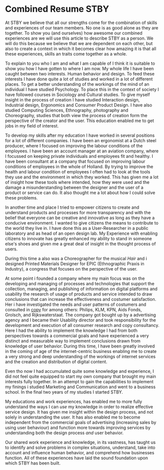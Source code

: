 # Combined Resume STBY

At STBY we believe that all our strengths come for the combination of skills and experiences of our team members. No one is as good alone as they are together. To show you (and ourselves) how awesome our combined experiences are we will use this article to describe STBY as a person. We will do this because we believe that we are dependent on each other, but also to create a context in which it becomes clear how amazing it is that all these experiences, skills an traits come together as a whole.

To explain to you who I am and what I am capable of I think it is suitable to show you how I have gotten to where I am now. My whole life I have been caught between two interests. Human behavior and design. To feed these interests I have done quite a lot of studies and worked in a lot of different places. To get a better understanding of the workings of the mind of an individual I have studied Psychology. To place this in the context of society I have followed courses in  Sociology and Cultural studies. To give myself insight in the process of creation I have studied Interaction design, Industrial design, Ergonomics and Consumer Product Design. I have also studied Computing Sciences, Ethnography, photography and Choreography, studies that both view the process of creation form the perspective of the creator and the user. This education enabled me to get jobs in my field of interest.

To develop my skills after my education I have worked in several positions for a lot of different companies. I have been an ergonomist at a Dutch steel producer, where I focused on improving the labour conditions of the employees. I have been an account manager at an aviation company, where I focussed on keeping private individuals and employees fit and healthy.
I have been consultant at a company that focused on improving labour conditions of employees in the whole of Holland. By trying to improve the health and labour condition of employees I often had to look at the tools they use and the environment in which they worked. This has given me a lot of insight how these tools where intended, how they were used and the damage a misunderstanding between the designer and the user of a product or service can do. It also thought me a lot about how I could solve these problems.

In another time and place I tried to empower citizens to create and understand products and processes for more transparency and with the belief that everyone can be creative and innovative as long as they have a conducive environment. I wanted to give citizens the means to contribute to the world they live in.  I have done this as a User-Researcher in a public laboratory and as head of an open design lab.  My Experience with enabling citizens to innovate has greatly enhanced my ability to stand in someone else's shoes and given me a great deal of insight in the thought process of users.

During this time a also was a  Choreographer for the musical *Hair* and i designed Printed Materials Designer for EPIC (Ethnographic Praxis in Industry), a congress that focuses on the perspective of the user.  

At some point i founded a company where my main focus was on the developing and managing of processes and technologies that support the collection, managing, and publishing of information on digital platforms and usability the research of usage of products and service intended to draw conclusions that can increase the effectiveness and costumer satisfaction.
Her i have investigated the needs and user patterns of costumers and consulted in [copy](https://en.wikipedia.org/wiki/Copywriting) for among others: Philips, KLM, KPN, Aids Fonds, Grolsch, and Rijkswaterstaat. The company got bought up by a advertising agency and I became their
Usability director and took responsibility for the development and execution of all consumer research and copy consultancy. Here I had the ability to implement the knowledge I had from both perspectives towards a commercial goals and have experienced a very distinct and measurable way to implement conclusions drawn from knowledge of user behavior. During this time, I have been greatly involved in the coming of age of the internet-centric business enabling me to create a very strong and deep understanding of the workings of internet services and the creation and distribution of digital content.

Even tho now I had accumulated quite some knowledge and experience, I did not feel quite equipped to start my own company that brought my main interests fully together. In an attempt to gain the capabilities to implement my finings i studied Marketing and Communication and went to a business school. In the final two years of my studies I started STBY.

My educations and work experiences, has enabled me to more fully understand the ways I can *use* my knowledge in order to realize effective service design. It has given me insight within the design process, and not solely in understanding the user. It has also enabled me to become independent from the commercial goals of advertising (increasing sales by using user behaviour) and function more towards improving services by understanding both the design process *and* user behavior.

Our shared work experience and knowledge, in its vastness, has taught us to identify and solve problems in complex situations, understand, take into account and influence human behavior, and comprehend how businesses function. All of these experiences have laid the sound foundation upon which STBY has been built.

